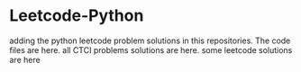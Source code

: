 # Leetcode-Python
adding the python leetcode problem solutions in this repositories. 
The code files are here.
all CTCI problems solutions are here.
some leetcode solutions are here






















































































































































































































































































































































































































































































































































































































































































































































































































































